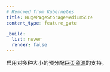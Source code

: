 ```yaml
---
# Removed from Kubernetes
title: HugePageStorageMediumSize
content_type: feature_gate

_build:
  list: never
  render: false
---
```


<!--
Enable support for multiple sizes pre-allocated
[huge pages](/docs/tasks/manage-hugepages/scheduling-hugepages/).
-->
启用对多种大小的预分配[巨页资源](/zh-cn/docs/tasks/manage-hugepages/scheduling-hugepages/)的支持。
